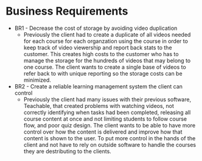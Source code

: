 # Business Requirements
+ BR1 - Decrease the cost of storage by avoiding video duplication
  + Previously the client had to create a duplicate of all videos needed for each course for each organzation using the course in order to keep track of video viewership and report back stats to the customer. This creates high costs to the customer who has to manage the storage for the hundreds of videos that may belong to one course. The client wants to create a single base of videos to refer back to with unique reporting so the storage costs can be minimized.
+ BR2 - Create a reliable learning management system the client can control
  + Previously the client had many issues with their previous software, Teachable, that created problems with watching videos, not correctly identifying when tasks had been completed, releasing all course content at once and not limiting students to follow course flow, and poor quiz design. The client wants to be able to have more control over how the content is delivered and improve how that content is shown to the user. To put more control in the hands of the client and not have to rely on outside software to handle the courses they are destributing to the clients.

